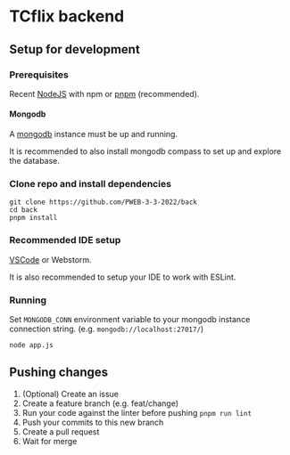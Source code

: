 # TCflix backend

## Setup for development

### Prerequisites

Recent [NodeJS](https://nodejs.org) with npm or [pnpm](https://pnpm.io) (recommended).

#### Mongodb

A [mongodb](https://www.mongodb.com/try/download/community) instance must be up and running.

It is recommended to also install mongodb compass to set up and explore the database.

### Clone repo and install dependencies

```shell
git clone https://github.com/PWEB-3-3-2022/back
cd back
pnpm install
```

### Recommended IDE setup

[VSCode](https://code.visualstudio.com/) or Webstorm.

It is also recommended to setup your IDE to work with ESLint.

### Running

Set `MONGODB_CONN` environment variable to your mongodb instance connection string. (e.g. `mongodb://localhost:27017/`)

```shell
node app.js
```

## Pushing changes

1. (Optional) Create an issue
2. Create a feature branch (e.g. feat/change)
3. Run your code against the linter before pushing `pnpm run lint`
4. Push your commits to this new branch
5. Create a pull request
6. Wait for merge

